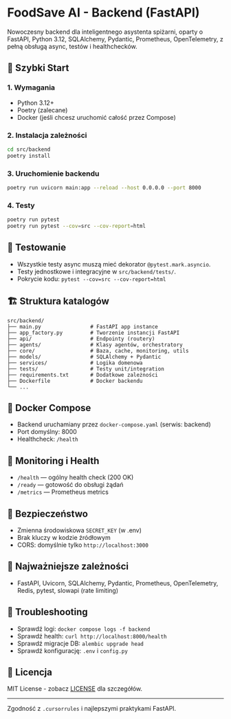 # FoodSave AI - Backend (FastAPI)

Nowoczesny backend dla inteligentnego asystenta spiżarni, oparty o FastAPI, Python 3.12, SQLAlchemy, Pydantic, Prometheus, OpenTelemetry, z pełną obsługą async, testów i healthchecków.

## 🚀 Szybki Start

### 1. Wymagania
- Python 3.12+
- Poetry (zalecane)
- Docker (jeśli chcesz uruchomić całość przez Compose)

### 2. Instalacja zależności
```bash
cd src/backend
poetry install
```

### 3. Uruchomienie backendu
```bash
poetry run uvicorn main:app --reload --host 0.0.0.0 --port 8000
```

### 4. Testy
```bash
poetry run pytest
poetry run pytest --cov=src --cov-report=html
```

## 🧪 Testowanie
- Wszystkie testy async muszą mieć dekorator `@pytest.mark.asyncio`.
- Testy jednostkowe i integracyjne w `src/backend/tests/`.
- Pokrycie kodu: `pytest --cov=src --cov-report=html`

## 🏗️ Struktura katalogów
```
src/backend/
├── main.py                # FastAPI app instance
├── app_factory.py         # Tworzenie instancji FastAPI
├── api/                   # Endpointy (routery)
├── agents/                # Klasy agentów, orchestratory
├── core/                  # Baza, cache, monitoring, utils
├── models/                # SQLAlchemy + Pydantic
├── services/              # Logika domenowa
├── tests/                 # Testy unit/integration
├── requirements.txt       # Dodatkowe zależności
├── Dockerfile             # Docker backendu
└── ...
```

## 🐳 Docker Compose
- Backend uruchamiany przez `docker-compose.yaml` (serwis: backend)
- Port domyślny: 8000
- Healthcheck: `/health`

## 🔄 Monitoring i Health
- `/health` — ogólny health check (200 OK)
- `/ready` — gotowość do obsługi żądań
- `/metrics` — Prometheus metrics

## 🔐 Bezpieczeństwo
- Zmienna środowiskowa `SECRET_KEY` (w .env)
- Brak kluczy w kodzie źródłowym
- CORS: domyślnie tylko `http://localhost:3000`

## 🧩 Najważniejsze zależności
- FastAPI, Uvicorn, SQLAlchemy, Pydantic, Prometheus, OpenTelemetry, Redis, pytest, slowapi (rate limiting)

## 🧰 Troubleshooting
- Sprawdź logi: `docker compose logs -f backend`
- Sprawdź health: `curl http://localhost:8000/health`
- Sprawdź migracje DB: `alembic upgrade head`
- Sprawdź konfigurację: `.env` i `config.py`

## 📄 Licencja
MIT License - zobacz [LICENSE](LICENSE) dla szczegółów.

---

Zgodność z `.cursorrules` i najlepszymi praktykami FastAPI. 